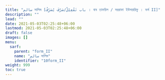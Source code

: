 ```yaml
---
title: "سالم সালিম [باب تَفْعِيْلٌ/صَرَّفَ يُصَرِّفُ । বাব তাফয়িল / সররাফা ইউসাররিফু । ফর্ম II]"
description: ""
lead: ""
date: 2021-05-03T02:25:48+06:00
lastmod: 2021-05-03T02:25:48+06:00
draft: false
images: []
menu: 
  sarf:
    parent: "form_II"
    name: "سالم সালিম"
    identifier: "10form_II"
weight: 999
toc: true
---
```



